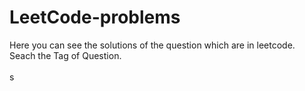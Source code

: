 # LeetCode-problems
Here you can see the solutions of the question which are in leetcode.<br>
Seach the Tag of Question.<br>
<br>
s
